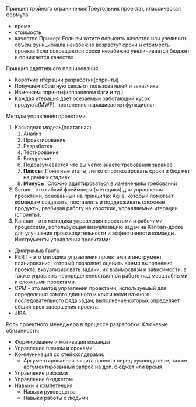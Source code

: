 Принцип тройного ограничения(Треугольник проекта), классическая формула
- время
- стоимость 
- качество
Пример:
Если вы хотите повысить качество или увеличить объём функционала неизбежно возрастут сроки и стоимость проекта
Если сокращаются сроки неизбежно увеличивается бюджет и понижается качество

Принцип адаптивного планирования
- Короткие итерации разработки(спринты)
- Получаем обратную связь от пользователей и заказчика
- Изменяем спринты(исправляем баги и тд.)
- Каждая итерация дает осезаемый работающий кусок продукта(MWP), постепенно наращивается функционал

Методы управления проектами
1. Каскадная модель(поэтапная)
	1. Анализ 
	2. Проектирование
	3. Разработка
	4. Тестирование
	5. Внедрение
	6. Подразумевается что вы четко знаете требования заранее
	7. **Плюсы:** Понятные этапы, легко спрогнозировать сроки и бюджет на ранних стадиях
	8. **Минусы**: Сложно адаптироваться в изменениям требований
2. Scrum - это гибкий фреймворк (методика) для управления проектами, основанный на принципах Agile, который помогает командам создавать, поставлять и поддерживать сложные продукты, разбивая работу на короткие, управляемые итерации (спринты).
3. Kanban - это методика управления проектами и рабочими процессами, использующая визуализацию задач на Kanban-доске для улучшения производительности и эффективности команды.
Инструменты управления проектами:
- Диаграмма Ганта
- PERT - это методика управления проектами и инструмент планирования, который позволяет оценить время выполнения проекта, визуализировать задачи, их взаимосвязи и зависимости, а также управлять неопределенностью при работе над масштабными и сложными проектами.
- CPM - это метод управления проектами, используемый для определения самого длинного и критически важного последовательного ряда задач, выполнение которых определяет общий срок завершения проекта.
- JIRA

Роль проектного менеджера в процессе разработки:
Ключевые обязанности:
- Формирование и мотивация команды
- Управление планом и сроками
- Коммуникация со стейкхолдерами:
	- Аргументированная защита проекта перед руководством, также аргументированный запрос на доп. бюджет или время
- Управление рисками
- Управление бюджетом
- Навыки и компетенция
	- Навыки руководства
	- Навыки работы с людьми
